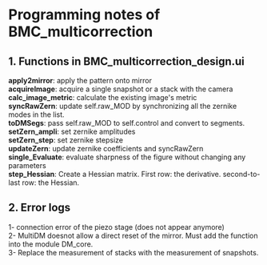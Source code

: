 # Programming notes of BMC_multicorrection
##  1. Functions in BMC_multicorrection_design.ui
**apply2mirror**: apply the pattern onto mirror   
**acquireImage**: acquire a single snapshot or a stack with the camera    
**calc_image_metric**: calculate the existing image's metric    
**syncRawZern**: update self.raw_MOD by synchronizing all the zernike modes in the list.    
**toDMSegs**: pass self.raw_MOD to self.control and convert to segments.    
**setZern_ampli**: set zernike amplitudes   
**setZern_step**: set zernike stepsize    
**updateZern**: update zernike coefficients and syncRawZern   
**single_Evaluate**: evaluate sharpness of the figure without changing any parameters     
**step_Hessian**: Create a Hessian matrix. First row: the derivative. second-to-last row: the Hessian.    

## 2. Error logs    
1- connection error of the piezo stage (does not appear anymore)    
2- MultiDM doesnot allow a direct reset of the mirror.  Must add the function into the module DM_core.    
3- Replace the measurement of stacks with the measurement of snapshots. 
